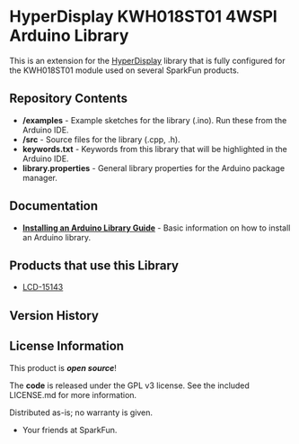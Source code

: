 HyperDisplay KWH018ST01 4WSPI Arduino Library
========================================

This is an extension for the [HyperDisplay](https://github.com/sparkfun/SparkFun_HyperDisplay) library that is fully configured for the KWH018ST01 module used on several SparkFun products. 


Repository Contents
-------------------

* **/examples** - Example sketches for the library (.ino). Run these from the Arduino IDE.
* **/src** - Source files for the library (.cpp, .h).
* **keywords.txt** - Keywords from this library that will be highlighted in the Arduino IDE.
* **library.properties** - General library properties for the Arduino package manager.

Documentation
--------------

* **[Installing an Arduino Library Guide](https://learn.sparkfun.com/tutorials/installing-an-arduino-library)** - Basic information on how to install an Arduino library.

Products that use this Library 
---------------------------------
* [LCD-15143](https://www.sparkfun.com/products/15143)

Version History
---------------


License Information
-------------------

This product is _**open source**_!

The **code** is released under the GPL v3 license. See the included LICENSE.md for more information.

Distributed as-is; no warranty is given.

- Your friends at SparkFun.
